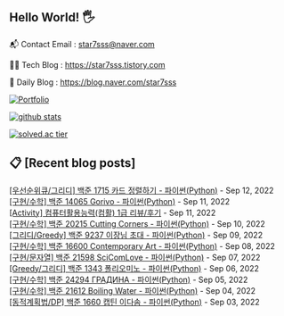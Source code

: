 ## Hello World! 🖐

📬 Contact Email : star7sss@naver.com

👨‍💻 Tech Blog : https://star7sss.tistory.com

🤪 Daily Blog : https://blog.naver.com/star7sss

[![Portfolio](https://img.shields.io/badge/Portfolio-%23000000.svg?style=for-the-badge&logo=firefox&logoColor=#FF7139)](https://fern-way-13f.notion.site/Jang-Thang-3b7b327981a2456c8ee5952eadb848b9)

[![github stats](https://github-readme-stats.vercel.app/api?username=jangThang&show_icons=true&hide_border=False)](https://star7sss.tistory.com)

[![solved.ac tier](http://mazassumnida.wtf/api/v2/generate_badge?boj=star7sss)](https://solved.ac/star7sss)

## 📋 [Recent blog posts]
[[우선순위큐/그리디] 백준 1715 카드 정렬하기 - 파이썬(Python)](https://star7sss.tistory.com/561) - Sep 12, 2022<br>
[[구현/수학] 백준 14065 Gorivo - 파이썬(Python)](https://star7sss.tistory.com/496) - Sep 11, 2022<br>
[[Activity] 컴퓨터활용능력(컴활) 1급 리뷰/후기](https://star7sss.tistory.com/644) - Sep 11, 2022<br>
[[구현/수학] 백준 20215 Cutting Corners - 파이썬(Python)](https://star7sss.tistory.com/493) - Sep 10, 2022<br>
[[그리디/Greedy] 백준 9237 이장님 초대 - 파이썬(Python)](https://star7sss.tistory.com/557) - Sep 09, 2022<br>
[[구현/수학] 백준 16600 Contemporary Art - 파이썬(Python)](https://star7sss.tistory.com/492) - Sep 08, 2022<br>
[[구현/문자열] 백준 21598 SciComLove - 파이썬(Python)](https://star7sss.tistory.com/491) - Sep 07, 2022<br>
[[Greedy/그리디] 백준 1343 폴리오미노 - 파이썬(Python)](https://star7sss.tistory.com/556) - Sep 06, 2022<br>
[[구현/수학] 백준 24294 ГРАДИНА - 파이썬(Python)](https://star7sss.tistory.com/490) - Sep 05, 2022<br>
[[구현/수학] 백준 21612 Boiling Water - 파이썬(Python)](https://star7sss.tistory.com/489) - Sep 04, 2022<br>
[[동적계획법/DP] 백준 1660 캡틴 이다솜 - 파이썬(Python)](https://star7sss.tistory.com/555) - Sep 03, 2022<br>
